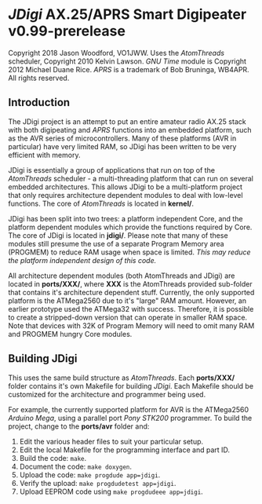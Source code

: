 # *JDigi* AX.25/APRS Smart Digipeater v0.99-prerelease
Copyright 2018 Jason Woodford, VO1JWW.
Uses the *AtomThreads* scheduler, Copyright 2010 Kelvin Lawson.
*GNU Time* module is Copyright 2012 Michael Duane Rice.
*APRS* is a trademark of Bob Bruninga, WB4APR.
All rights reserved.

## Introduction
The JDigi project is an attempt to put an entire amateur radio AX.25 stack
with both digipeating and *APRS* functions into an embedded platform, such
as the AVR series of microcontrollers. Many of these platforms (AVR in particular)
have very limited RAM, so JDigi has been written to be very efficient with memory.

JDigi is essentially a group of applications that run on top of the
*AtomThreads* scheduler - a multi-threading platform that can run on several
embedded architectures. This allows JDigi to be a multi-platform project that
only requires architecture dependent modules to deal with low-level functions.
The core of *AtomThreads* is located in __kernel/__.

JDigi has been split into two trees: a platform independent Core, and the
platform dependent modules which provide the functions required by Core.
The core of JDigi is located in __jdigi/__. Please note that many of these
modules still presume the use of a separate Program Memory area (PROGMEM) to
reduce RAM usage when space is limited. _This may reduce the platform
independent design of this code._

All architecture dependent modules (both AtomThreads and JDigi) are located
in __ports/XXX/__, where __XXX__ is the AtomThreads provided sub-folder that
contains it's architecture dependent stuff. Currently, the only supported
platform is the ATMega2560 due to it's "large" RAM amount. However, an earlier
prototype used the ATMega32 with success. Therefore, it is possible to create
a stripped-down version that can operate in smaller RAM space. Note that
devices with 32K of Program Memory will need to omit many RAM and PROGMEM hungry
Core modules.

## Building JDigi
This uses the same build structure as *AtomThreads*. Each __ports/XXX/__ folder
contains it's own Makefile for building *JDigi*. Each Makefile should be
customized for the architecture and programmer being used.

For example, the currently supported platform for AVR is the ATMega2560 *Arduino
Mega*, using a parallel port *Pony STK200* programmer. To build the project,
change to the __ports/avr__ folder and:

1. Edit the various header files to suit your particular setup.
2. Edit the local Makefile for the programming interface and part ID.
3. Build the code: `make`.
4. Document the code: `make doxygen`.
5. Upload the code: `make progdude app=jdigi`.
6. Verify the upload: `make progdudetest app=jdigi`.
7. Upload EEPROM code using `make progdudeee app=jdigi`.



